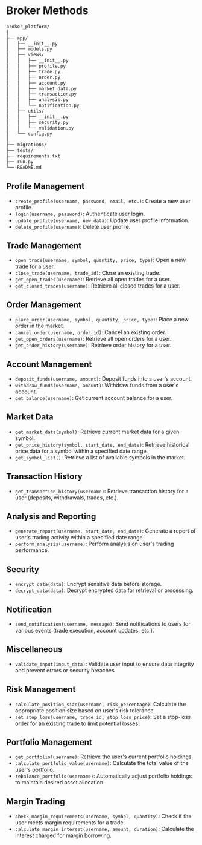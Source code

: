 # Broker Methods
```sh
broker_platform/
│
├── app/
│   ├── __init__.py
│   ├── models.py
│   ├── views/
│   │   ├── __init__.py
│   │   ├── profile.py
│   │   ├── trade.py
│   │   ├── order.py
│   │   ├── account.py
│   │   ├── market_data.py
│   │   ├── transaction.py
│   │   ├── analysis.py
│   │   └── notification.py
│   ├── utils/
│   │   ├── __init__.py
│   │   ├── security.py
│   │   └── validation.py
│   └── config.py
│
├── migrations/
├── tests/
├── requirements.txt
├── run.py
└── README.md

```
## Profile Management
- `create_profile(username, password, email, etc.)`: Create a new user profile.
- `login(username, password)`: Authenticate user login.
- `update_profile(username, new_data)`: Update user profile information.
- `delete_profile(username)`: Delete user profile.

## Trade Management
- `open_trade(username, symbol, quantity, price, type)`: Open a new trade for a user.
- `close_trade(username, trade_id)`: Close an existing trade.
- `get_open_trades(username)`: Retrieve all open trades for a user.
- `get_closed_trades(username)`: Retrieve all closed trades for a user.

## Order Management
- `place_order(username, symbol, quantity, price, type)`: Place a new order in the market.
- `cancel_order(username, order_id)`: Cancel an existing order.
- `get_open_orders(username)`: Retrieve all open orders for a user.
- `get_order_history(username)`: Retrieve order history for a user.

## Account Management
- `deposit_funds(username, amount)`: Deposit funds into a user's account.
- `withdraw_funds(username, amount)`: Withdraw funds from a user's account.
- `get_balance(username)`: Get current account balance for a user.

## Market Data
- `get_market_data(symbol)`: Retrieve current market data for a given symbol.
- `get_price_history(symbol, start_date, end_date)`: Retrieve historical price data for a symbol within a specified date range.
- `get_symbol_list()`: Retrieve a list of available symbols in the market.

## Transaction History
- `get_transaction_history(username)`: Retrieve transaction history for a user (deposits, withdrawals, trades, etc.).

## Analysis and Reporting
- `generate_report(username, start_date, end_date)`: Generate a report of user's trading activity within a specified date range.
- `perform_analysis(username)`: Perform analysis on user's trading performance.

## Security
- `encrypt_data(data)`: Encrypt sensitive data before storage.
- `decrypt_data(data)`: Decrypt encrypted data for retrieval or processing.

## Notification
- `send_notification(username, message)`: Send notifications to users for various events (trade execution, account updates, etc.).

## Miscellaneous
- `validate_input(input_data)`: Validate user input to ensure data integrity and prevent errors or security breaches.

## Risk Management
- `calculate_position_size(username, risk_percentage)`: Calculate the appropriate position size based on user's risk tolerance.
- `set_stop_loss(username, trade_id, stop_loss_price)`: Set a stop-loss order for an existing trade to limit potential losses.

## Portfolio Management
- `get_portfolio(username)`: Retrieve the user's current portfolio holdings.
- `calculate_portfolio_value(username)`: Calculate the total value of the user's portfolio.
- `rebalance_portfolio(username)`: Automatically adjust portfolio holdings to maintain desired asset allocation.

## Margin Trading
- `check_margin_requirements(username, symbol, quantity)`: Check if the user meets margin requirements for a trade.
- `calculate_margin_interest(username, amount, duration)`: Calculate the interest charged for margin borrowing.
